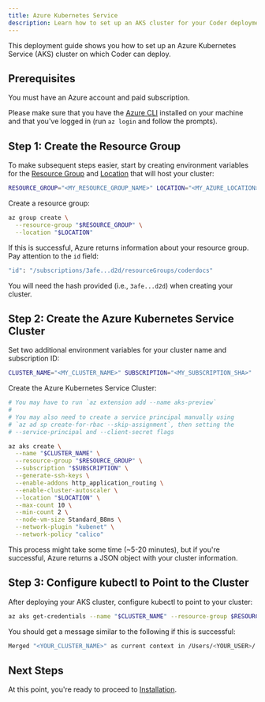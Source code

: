 ```yaml
---
title: Azure Kubernetes Service
description: Learn how to set up an AKS cluster for your Coder deployment.
---
```


This deployment guide shows you how to set up an Azure Kubernetes Service (AKS)
cluster on which Coder can deploy.

## Prerequisites

You must have an Azure account and paid subscription.

Please make sure that you have the [Azure
CLI](https://docs.microsoft.com/en-us/cli/azure/?view=azure-cli-latest)
installed on your machine and that you've logged in (run `az login` and follow
the prompts).

## Step 1: Create the Resource Group

To make subsequent steps easier, start by creating environment variables for the
[Resource
Group](https://docs.microsoft.com/en-us/azure/azure-resource-manager/management/manage-resource-groups-portal#what-is-a-resource-group)
and
[Location](https://azure.microsoft.com/en-us/global-infrastructure/geographies/)
that will host your cluster:

```bash
RESOURCE_GROUP="<MY_RESOURCE_GROUP_NAME>" LOCATION="<MY_AZURE_LOCATION>"
```

Create a resource group:

```bash
az group create \
  --resource-group "$RESOURCE_GROUP" \
  --location "$LOCATION"
```

If this is successful, Azure returns information about your resource group. Pay
attention to the `id` field:

```bash
"id": "/subscriptions/3afe...d2d/resourceGroups/coderdocs"
```

You will need the hash provided (i.e., `3afe...d2d`) when creating your cluster.

## Step 2: Create the Azure Kubernetes Service Cluster

Set two additional environment variables for your cluster name and subscription
ID:

```bash
CLUSTER_NAME="<MY_CLUSTER_NAME>" SUBSCRIPTION="<MY_SUBSCRIPTION_SHA>"
```

Create the Azure Kubernetes Service Cluster:

```bash
# You may have to run `az extension add --name aks-preview`
#
# You may also need to create a service principal manually using
# `az ad sp create-for-rbac --skip-assignment`, then setting the
# --service-principal and --client-secret flags

az aks create \
  --name "$CLUSTER_NAME" \
  --resource-group "$RESOURCE_GROUP" \
  --subscription "$SUBSCRIPTION" \
  --generate-ssh-keys \
  --enable-addons http_application_routing \
  --enable-cluster-autoscaler \
  --location "$LOCATION" \
  --max-count 10 \
  --min-count 2 \
  --node-vm-size Standard_B8ms \
  --network-plugin "kubenet" \
  --network-policy "calico"
```

This process might take some time (~5-20 minutes), but if you're successful,
Azure returns a JSON object with your cluster information.

## Step 3: Configure kubectl to Point to the Cluster

After deploying your AKS cluster, configure kubectl to point to your cluster:

```bash
az aks get-credentials --name "$CLUSTER_NAME" --resource-group $RESOURCE_GROUP"
```

You should get a message similar to the following if this is successful:

```bash
Merged "<YOUR_CLUSTER_NAME>" as current context in /Users/<YOUR_USER>/.kube/config
```

## Next Steps

At this point, you're ready to proceed to [Installation](../installation.md).
